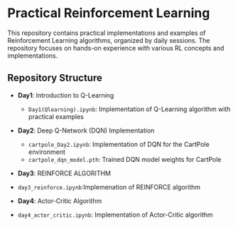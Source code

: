 # Practical Reinforcement Learning

This repository contains practical implementations and examples of Reinforcement Learning algorithms, organized by daily sessions. The repository focuses on hands-on experience with various RL concepts and implementations.

## Repository Structure

- **Day1**: Introduction to Q-Learning
  - `Day1(Qlearning).ipynb`: Implementation of Q-Learning algorithm with practical examples

- **Day2**: Deep Q-Network (DQN) Implementation
  - `cartpole_Day2.ipynb`: Implementation of DQN for the CartPole environment
  - `cartpole_dqn_model.pth`: Trained DQN model weights for CartPole

- **Day3**: REINFORCE ALGORITHM
-   `day3_reinforce.ipynb`:Implemenation of REINFORCE algorithm

- **Day4**: Actor-Critic Algorithm
-   `day4_actor_critic.ipynb`: Implementation of Actor-Critic algorithm
